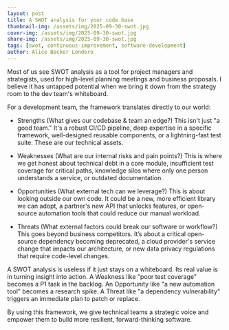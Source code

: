 ```yaml
---
layout: post
title: A SWOT analysis for your code base
thumbnail-img: /assets/img/2025-09-30-swot.jpg
cover-img: /assets/img/2025-09-30-swot.jpg
share-img: /assets/img/2025-09-30-swot.jpg
tags: [swot, continuous-improvement, software-development]
author: Alice Becker Londero
---
```



Most of us see SWOT analysis as a tool for project managers and strategists, used for high-level planning meetings and business proposals. I believe it has untapped potential when we bring it down from the strategy room to the dev team's whiteboard.

For a development team, the framework translates directly to our world:

- Strengths (What gives our codebase & team an edge?)
This isn't just "a good team." It's a robust CI/CD pipeline, deep expertise in a specific framework, well-designed reusable components, or a lightning-fast test suite. These are our technical assets.

- Weaknesses (What are our internal risks and pain points?)
This is where we get honest about technical debt in a core module, insufficient test coverage for critical paths, knowledge silos where only one person understands a service, or outdated documentation.

- Opportunities (What external tech can we leverage?)
This is about looking outside our own code. It could be a new, more efficient library we can adopt, a partner's new API that unlocks features, or open-source automation tools that could reduce our manual workload.

- Threats (What external factors could break our software or workflow?)
This goes beyond business competitors. It’s about a critical open-source dependency becoming deprecated, a cloud provider's service change that impacts our architecture, or new data privacy regulations that require code-level changes.

A SWOT analysis is useless if it just stays on a whiteboard. Its real value is in turning insight into action. A Weakness like "poor test coverage" becomes a P1 task in the backlog. An Opportunity like "a new automation tool" becomes a research spike. A Threat like "a dependency vulnerability" triggers an immediate plan to patch or replace.

By using this framework, we give technical teams a strategic voice and empower them to build more resilient, forward-thinking software.
